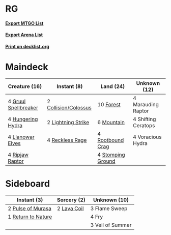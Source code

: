 # RG

#### [Export MTGO List](../collection/RG/RG.txt)
#### [Export Arena List](../collection/RG/RG_arena.txt)
#### [Print on decklist.org](http://decklist.org/?deckmain=2%09Collision/Colossus%0A10%09Forest%0A4%09Gruul%20Spellbreaker%0A4%09Hungering%20Hydra%0A2%09Lightning%20Strike%0A4%09Llanowar%20Elves%0A4%09Marauding%20Raptor%0A6%09Mountain%0A4%09Reckless%20Rage%0A4%09Ripjaw%20Raptor%0A4%09Rootbound%20Crag%0A4%09Shifting%20Ceratops%0A4%09Stomping%20Ground%0A4%09Voracious%20Hydra&deckside=3%09Flame%20Sweep%0A4%09Fry%0A2%09Lava%20Coil%0A2%09Pulse%20of%20Murasa%0A1%09Return%20to%20Nature%0A3%09Veil%20of%20Summer)
# Maindeck

|                                         Creature (16)                                         |                                          Instant (8)                                          |                                         Land (24)                                          |   Unknown (12)    |
|-----------------------------------------------------------------------------------------------|-----------------------------------------------------------------------------------------------|--------------------------------------------------------------------------------------------|-------------------|
|4 [Gruul Spellbreaker](http://gatherer.wizards.com/Pages/Card/Details.aspx?multiverseid=457323)|2 [Collision/Colossus](http://gatherer.wizards.com/Pages/Card/Details.aspx?multiverseid=457367)|10 [Forest](http://gatherer.wizards.com/Pages/Card/Details.aspx?multiverseid=439860)        |4 Marauding Raptor |
|4 [Hungering Hydra](http://gatherer.wizards.com/Pages/Card/Details.aspx?multiverseid=447325)   |2 [Lightning Strike](http://gatherer.wizards.com/Pages/Card/Details.aspx?multiverseid=383299)  |6 [Mountain](http://gatherer.wizards.com/Pages/Card/Details.aspx?multiverseid=439859)       |4 Shifting Ceratops|
|4 [Llanowar Elves](http://gatherer.wizards.com/Pages/Card/Details.aspx?multiverseid=129626)    |4 [Reckless Rage](http://gatherer.wizards.com/Pages/Card/Details.aspx?multiverseid=439767)     |4 [Rootbound Crag](http://gatherer.wizards.com/Pages/Card/Details.aspx?multiverseid=420934) |4 Voracious Hydra  |
|4 [Ripjaw Raptor](http://gatherer.wizards.com/Pages/Card/Details.aspx?multiverseid=435359)     |                                                                                               |4 [Stomping Ground](http://gatherer.wizards.com/Pages/Card/Details.aspx?multiverseid=405110)|                   |


# Sideboard

|                                         Instant (3)                                         |                                     Sorcery (2)                                      |  Unknown (10)  |
|---------------------------------------------------------------------------------------------|--------------------------------------------------------------------------------------|----------------|
|2 [Pulse of Murasa](http://gatherer.wizards.com/Pages/Card/Details.aspx?multiverseid=446177) |2 [Lava Coil](http://gatherer.wizards.com/Pages/Card/Details.aspx?multiverseid=452858)|3 Flame Sweep   |
|1 [Return to Nature](http://gatherer.wizards.com/Pages/Card/Details.aspx?multiverseid=461102)|                                                                                      |4 Fry           |
|                                                                                             |                                                                                      |3 Veil of Summer|


